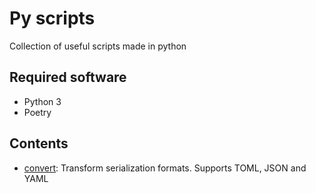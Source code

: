 # Py scripts

Collection of useful scripts made in python

## Required software

- Python 3
- Poetry

## Contents

- [convert](src/convert.py): Transform serialization formats. Supports TOML, 
  JSON and YAML
